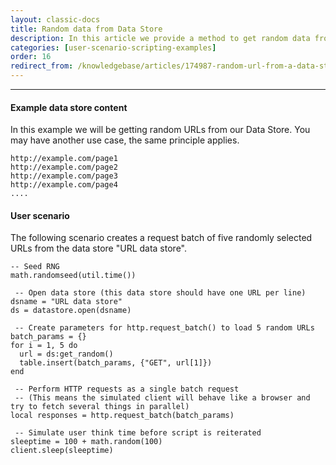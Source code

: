 ```yaml
---
layout: classic-docs
title: Random data from Data Store
description: In this article we provide a method to get random data from a Data Store for use in a test.  Data stores can be used to parameterize a variety of information in your Load Test.
categories: [user-scenario-scripting-examples]
order: 16
redirect_from: /knowledgebase/articles/174987-random-url-from-a-data-store
---
```


***

#### Example data store content
In this example we will be getting random URLs from our Data Store.  You may have another use case, the same principle applies.

```
http://example.com/page1
http://example.com/page2
http://example.com/page3
http://example.com/page4
....
```
#### User scenario
The following scenario creates a request batch of five randomly selected URLs from the data store "URL data store".
```
-- Seed RNG
math.randomseed(util.time())

 -- Open data store (this data store should have one URL per line)
dsname = "URL data store"
ds = datastore.open(dsname)

 -- Create parameters for http.request_batch() to load 5 random URLs
batch_params = {}
for i = 1, 5 do
  url = ds:get_random()
  table.insert(batch_params, {"GET", url[1]})
end

 -- Perform HTTP requests as a single batch request
 -- (This means the simulated client will behave like a browser and try to fetch several things in parallel)
local responses = http.request_batch(batch_params)

 -- Simulate user think time before script is reiterated
sleeptime = 100 + math.random(100)
client.sleep(sleeptime)
```
